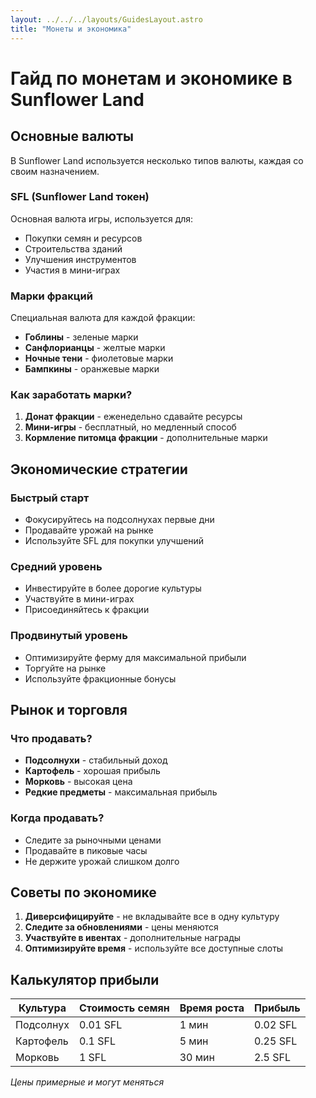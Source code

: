 ```yaml
---
layout: ../../../layouts/GuidesLayout.astro
title: "Монеты и экономика"
---
```


# Гайд по монетам и экономике в Sunflower Land

## Основные валюты

В Sunflower Land используется несколько типов валюты, каждая со своим назначением.

### SFL (Sunflower Land токен)
Основная валюта игры, используется для:
- Покупки семян и ресурсов
- Строительства зданий
- Улучшения инструментов
- Участия в мини-играх

### Марки фракций
Специальная валюта для каждой фракции:
- **Гоблины** - зеленые марки
- **Санфлорианцы** - желтые марки
- **Ночные тени** - фиолетовые марки
- **Бампкины** - оранжевые марки

### Как заработать марки?
1. **Донат фракции** - еженедельно сдавайте ресурсы
2. **Мини-игры** - бесплатный, но медленный способ
3. **Кормление питомца фракции** - дополнительные марки

## Экономические стратегии

### Быстрый старт
- Фокусируйтесь на подсолнухах первые дни
- Продавайте урожай на рынке
- Используйте SFL для покупки улучшений

### Средний уровень
- Инвестируйте в более дорогие культуры
- Участвуйте в мини-играх
- Присоединяйтесь к фракции

### Продвинутый уровень
- Оптимизируйте ферму для максимальной прибыли
- Торгуйте на рынке
- Используйте фракционные бонусы

## Рынок и торговля

### Что продавать?
- **Подсолнухи** - стабильный доход
- **Картофель** - хорошая прибыль
- **Морковь** - высокая цена
- **Редкие предметы** - максимальная прибыль

### Когда продавать?
- Следите за рыночными ценами
- Продавайте в пиковые часы
- Не держите урожай слишком долго

## Советы по экономике

1. **Диверсифицируйте** - не вкладывайте все в одну культуру
2. **Следите за обновлениями** - цены меняются
3. **Участвуйте в ивентах** - дополнительные награды
4. **Оптимизируйте время** - используйте все доступные слоты

## Калькулятор прибыли

| Культура | Стоимость семян | Время роста | Прибыль |
|----------|----------------|-------------|---------|
| Подсолнух | 0.01 SFL | 1 мин | 0.02 SFL |
| Картофель | 0.1 SFL | 5 мин | 0.25 SFL |
| Морковь | 1 SFL | 30 мин | 2.5 SFL |

*Цены примерные и могут меняться*